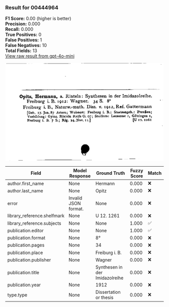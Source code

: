 ### Result for 00444964
**F1 Score:** 0.00 (higher is better)<br>**Precision:** 0.000<br>**Recall:** 0.000<br>**True Positives:** 0<br>**False Positives:** 1<br>**False Negatives:** 10<br>**Total Fields:** 13<br>[View raw result from gpt-4o-mini](https://github.com/RISE-UNIBAS/humanities_data_benchmark/blob/main/results/2025-10-03/T0164/request_T0164_00444964.json)

<img src="https://github.com/RISE-UNIBAS/humanities_data_benchmark/blob/main/benchmarks/zettelkatalog/images/00444964.jpg?raw=true" alt="00444964" width="600px">

| Field | Model Response | Ground Truth | Fuzzy Score | Match |
|-------|----------------|--------------|-------------|-------|
| author.first_name | None | Hermann | 0.000 | ❌ |
| author.last_name | None | Opitz | 0.000 | ❌ |
| error | Invalid JSON format. | None | 0.000 | ❌ |
| library_reference.shelfmark | None | U 12. 1261 | 0.000 | ❌ |
| library_reference.subjects | None | None | 1.000 | ✅ |
| publication.editor | None | None | 1.000 | ✅ |
| publication.format | None | 8° | 0.000 | ❌ |
| publication.pages | None | 34 | 0.000 | ❌ |
| publication.place | None | Freiburg i. B. | 0.000 | ❌ |
| publication.publisher | None | Wagner | 0.000 | ❌ |
| publication.title | None | Synthesen in der Imidazolreihe | 0.000 | ❌ |
| publication.year | None | 1912 | 0.000 | ❌ |
| type.type | None | Dissertation or thesis | 0.000 | ❌ |
